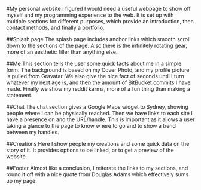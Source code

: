 #My personal website
I figured I would need a useful webpage to show off myself and my programming experience to the web. It is set up with multiple sections for different purposes, which provide an introduction, then contact methods, and finally a portfolio.

##Splash page
The splash page includes anchor links which smooth scroll down to the sections of the page. Also there is the infinitely rotating gear, more of an aesthetic filler than anything else.

##Me
This section tells the user some quick facts about me in a simple form. The background is based on my Cover Photo, and my profile picture is pulled from Gravatar. We also give the nice fact of seconds until I turn whatever my next age is, and then the amount of BitBucket commits I have made. Finally we show my reddit karma, more of a fun thing than making a statement.

##Chat
The chat section gives a Google Maps widget to Sydney, showing people where I can be physically reached. Then we have links to each site I have a presence on and the URL/handle. This is important as it allows a user taking a glance to the page to know where to go and to show a trend between my handles.

##Creations
Here I show people my creations and some quick data on the story of it. It provides options to be linked, or to get a preview of the website.

##Footer
Almost like a conclusion, I reiterate the links to my sections, and round it off with a nice quote from Douglas Adams which effectively sums up my page.